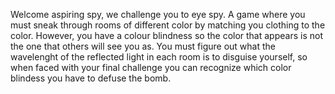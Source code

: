 Welcome aspiring spy, we challenge you to eye spy. A game where you must sneak through rooms of different color by matching you clothing to the color. However, you have a colour blindness so the color that appears is not the one that others will see you as. You must figure out what the wavelenght of the reflected light in each room is to disguise yourself, so when faced with your final challenge you can recognize which color blindess you have to defuse the bomb.
